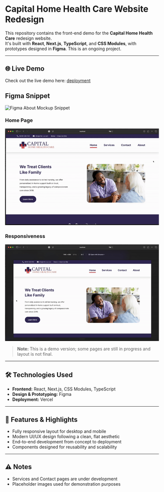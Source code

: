 # Capital Home Health Care Website Redesign

This repository contains the front-end demo for the **Capital Home Health Care** redesign website.  
It's built with **React**, **Next.js**, **TypeScript**, and **CSS Modules**, with prototypes designed in **Figma**. This is an ongoing project.

---

## 🌐 Live Demo

Check out the live demo here: [deployment](https://chhc-demo.vercel.app/)

## Figma Snippet

![Figma About Mockup Snippet](https://github.com/c-waller/chhc-website-redesign-demo/blob/main/Figma%20Snippet.png?raw=true)



### Home Page
![Demo GIF](https://github.com/c-waller/chhc-demo/blob/main/DEMOTHIGN1-ezgif.com-video-to-gif-converter.gif?raw=true)

### Responsiveness 

![Demo GIF](https://github.com/c-waller/chhc-demo/blob/main/DEMOTHING2-ezgif.com-video-to-gif-converter.gif?raw=true)



> **Note:** This is a demo version; some pages are still in progress and layout is not final.

---

## 🛠 Technologies Used

- **Frontend:** React, Next.js, CSS Modules, TypeScript
- **Design & Prototyping:** Figma  
- **Deployment:** Vercel  

---


## 🚀 Features & Highlights

- Fully responsive layout for desktop and mobile
- Modern UI/UX design following a clean, flat aesthetic
- End-to-end development from concept to deployment
- Components designed for reusability and scalability

---

## ⚠️ Notes

- Services and Contact pages are under development
- Placeholder images used for demonstration purposes
